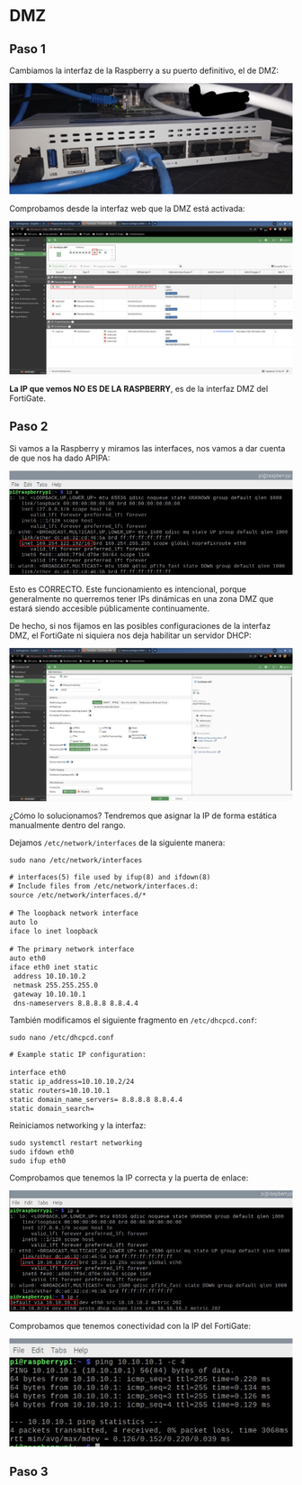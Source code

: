 # DMZ

## Paso 1

Cambiamos la interfaz de la Raspberry a su puerto definitivo, el de DMZ:

![61](../images/demo/61.jpeg)

Comprobamos desde la interfaz web que la DMZ está activada:

![62](../images/demo/62.png)

**La IP que vemos NO ES DE LA RASPBERRY**, es de la interfaz DMZ del FortiGate.

## Paso 2

Si vamos a la Raspberry y miramos las interfaces, nos vamos a dar cuenta de que nos ha dado APIPA:

![63](../images/demo/63.jpeg)

Esto es CORRECTO. Este funcionamiento es intencional, porque generalmente no querremos tener IPs dinámicas en una zona DMZ que estará siendo accesible públicamente continuamente.

De hecho, si nos fijamos en las posibles configuraciones de la interfaz DMZ, el FortiGate ni siquiera nos deja habilitar un servidor DHCP:

![64](../images/demo/64.png)

¿Cómo lo solucionamos? Tendremos que asignar la IP de forma estática manualmente dentro del rango.

Dejamos `/etc/network/interfaces` de la siguiente manera:

```shell
sudo nano /etc/network/interfaces
```

```shell
# interfaces(5) file used by ifup(8) and ifdown(8)
# Include files from /etc/network/interfaces.d:
source /etc/network/interfaces.d/*

# The loopback network interface
auto lo
iface lo inet loopback
 
# The primary network interface
auto eth0
iface eth0 inet static
 address 10.10.10.2
 netmask 255.255.255.0
 gateway 10.10.10.1
 dns-nameservers 8.8.8.8 8.8.4.4
```

También modificamos el siguiente fragmento en `/etc/dhcpcd.conf`:

```shell
sudo nano /etc/dhcpcd.conf
```

```shell
# Example static IP configuration:

interface eth0
static ip_address=10.10.10.2/24
static routers=10.10.10.1
static domain_name_servers= 8.8.8.8 8.8.4.4
static domain_search=
```

Reiniciamos networking y la interfaz:

```shell
sudo systemctl restart networking
sudo ifdown eth0
sudo ifup eth0
```

Comprobamos que tenemos la IP correcta y la puerta de enlace:

![65](../images/demo/65.jpeg)

Comprobamos que tenemos conectividad con la IP del FortiGate:

![66](../images/demo/66.jpeg)

## Paso 3














